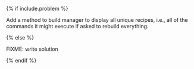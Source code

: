 {% if include.problem %}

Add a method to build manager to display all unique recipes,
i.e.,
all of the commands it might execute if asked to rebuild everything.

{% else %}

FIXME: write solution

{% endif %}
